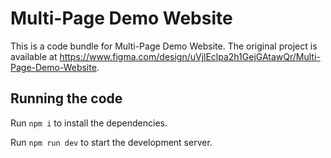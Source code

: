 
  # Multi-Page Demo Website

  This is a code bundle for Multi-Page Demo Website. The original project is available at https://www.figma.com/design/uVjlEclpa2h1GejGAtawQr/Multi-Page-Demo-Website.

  ## Running the code

  Run `npm i` to install the dependencies.

  Run `npm run dev` to start the development server.
  